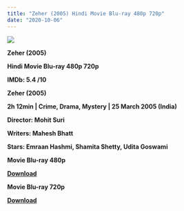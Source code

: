 ```yaml
---
title: "Zeher (2005) Hindi Movie Blu-ray 480p 720p"
date: "2020-10-06"
---
```


[**![](https://1.bp.blogspot.com/-a0L_-LxKQUo/XuH_HWxU69I/AAAAAAAADBI/Nxm4PuL7vu0CDWKHrA6J03OQfJOSnYEjwCLcBGAsYHQ/s1600/dghhhu.jpg)**](https://1.bp.blogspot.com/-a0L_-LxKQUo/XuH_HWxU69I/AAAAAAAADBI/Nxm4PuL7vu0CDWKHrA6J03OQfJOSnYEjwCLcBGAsYHQ/s1600/dghhhu.jpg)

 **Zeher (2005)**

**Hindi Movie Blu-ray 480p 720p** 

**IMDb: 5.4 /10**

**Zeher (2005)**

**2h 12min | Crime, Drama, Mystery | 25 March 2005 (India)**

**Director: Mohit Suri**

**Writers: Mahesh Bhatt**

**Stars: Emraan Hashmi, Shamita Shetty, Udita Goswami**

 **Movie Blu-ray 480p** 

**[Download](https://links.265bkt.xyz/lxi93221950/)** 

 **Movie Blu-ray 720p** 

**[Download](https://links.265bkt.xyz/lxi93221949/)**
